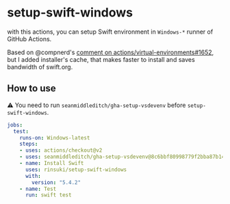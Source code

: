 # setup-swift-windows

with this actions, you can setup Swift environment in `Windows-*` runner of GitHub Actions.

Based on @compnerd's [comment on actions/virtual-environments#1652](https://github.com/actions/virtual-environments/issues/1652#issuecomment-735446611), but I added installer's cache, that makes faster to install and saves bandwidth of swift.org.

## How to use

:warning: You need to run `seanmiddleditch/gha-setup-vsdevenv` before `setup-swift-windows`.

```yaml
jobs:
  test:
    runs-on: Windows-latest
    steps:
    - uses: actions/checkout@v2
    - uses: seanmiddleditch/gha-setup-vsdevenv@8c6bbf80998779f2bba87b1452832e561b65fd57
    - name: Install Swift
      uses: rinsuki/setup-swift-windows
      with:
        version: "5.4.2"
    - name: Test
      run: swift test
```
